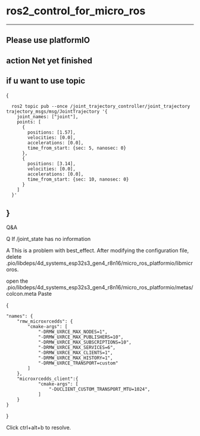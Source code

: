 # ros2_control_for_micro_ros
-----------------------------------
Please use platformIO
-----------------------------------
action Net yet finished
-----------------------------------
if u want to use topic 
-----------------------------------


{

      ros2 topic pub --once /joint_trajectory_controller/joint_trajectory trajectory_msgs/msg/JointTrajectory '{
        joint_names: ["joint"],
        points: [
          {
            positions: [1.57],
            velocities: [0.0],
            accelerations: [0.0],
            time_from_start: {sec: 5, nanosec: 0}
          },
          {
            positions: [3.14],
            velocities: [0.0],
            accelerations: [0.0],
            time_from_start: {sec: 10, nanosec: 0}
          }
        ]
      }'
      
}
-----------------------------------
Q&A

Q If /joint_state has no information

A This is a problem with best_effect. After modifying the configuration file, delete .pio/libdeps/4d_systems_esp32s3_gen4_r8n16/micro_ros_platformio/libmicroros.



open the .pio/libdeps/4d_systems_esp32s3_gen4_r8n16/micro_ros_platformio/metas/colcon.meta
Paste 

{
  
    "names": {
        "rmw_microxrcedds": {
            "cmake-args": [
                "-DRMW_UXRCE_MAX_NODES=1",
                "-DRMW_UXRCE_MAX_PUBLISHERS=10",
                "-DRMW_UXRCE_MAX_SUBSCRIPTIONS=10",
                "-DRMW_UXRCE_MAX_SERVICES=6",
                "-DRMW_UXRCE_MAX_CLIENTS=1",
                "-DRMW_UXRCE_MAX_HISTORY=1",
                "-DRMW_UXRCE_TRANSPORT=custom"
            ]
        },
        "microxrcedds_client":{
                "cmake-args": [
                    "-DUCLIENT_CUSTOM_TRANSPORT_MTU=1024",
                ]
        }
    }
}

Click ctrl+alt+b to resolve.
